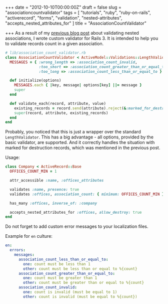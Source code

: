 +++
date = "2012-10-10T00:00:00Z"
draft = false
slug = "associationcountvalidator"
tags = [
  "tutorials",
  "ruby",
  "ruby-on-rails",
  "activerecord",
  "forms",
  "validation",
  "nested-attributes",
  "accepts_nested_attributes_for"
]
title = "AssociationCountValidator"

+++
As a result of my [previous blog post](/2012/10/validating-nested-associations-in-rails)
about validating nested associations, I wrote custom validator for Rails 3.
It is intended to help you to validate records count in a given association.

<!--more-->

``` ruby
# lib/association_count_validator.rb
class AssociationCountValidator < ActiveModel::Validations::LengthValidator
  MESSAGES = { :wrong_length => :association_count_invalid,
               :too_short => :association_count_greater_than_or_equal_to,
               :too_long => :association_count_less_than_or_equal_to }.freeze

  def initialize(options)
    MESSAGES.each { |key, message| options[key] ||= message }
    super
  end

  def validate_each(record, attribute, value)
    existing_records = record.send(attribute).reject(&:marked_for_destruction?)
    super(record, attribute, existing_records)
  end
end
```

Probably, you noticed that this is just a wrapper over the standard `LengthValidator`.
This has a big advantage - all options, provided by the basic validator, are supported.
And it correctly handles the situation with marked for destruction records,
which was mentioned in the previous post.

Usage:

``` ruby
class Company < ActiveRecord::Base
  OFFICES_COUNT_MIN = 1

  attr_accessible :name, :offices_attributes

  validates :name, presence: true
  validates :offices, association_count: { minimum: OFFICES_COUNT_MIN }

  has_many :offices, inverse_of: :company

  accepts_nested_attributes_for :offices, allow_destroy: true
end
```

Do not forget to add custom error messages to your localization files.

Example for `en` culture:

``` yaml
en:
  errors:
    messages:
      association_count_less_than_or_equal_to:
        one: count must be less than 1
        other: count must be less than or equal to %{count}
      association_count_greater_than_or_equal_to:
        one: count must be greater than 1
        other: count must be greater than or equal to %{count}
      association_count_invalid:
        one: count is invalid (must be equal to 1)
        other: count is invalid (must be equal to %{count})
```
